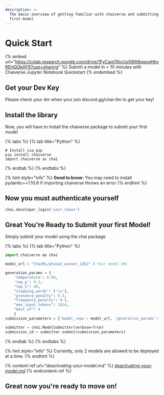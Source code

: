 ```yaml
---
description: >-
  The basic overview of getting familiar with chaiverse and submitting your
  first model
---
```


# Quick Start

{% embed url="https://colab.research.google.com/drive/1FyCamT6icUo5Wlt6qqogHbyREHQQkAY8?usp=sharing" %}
Submit a model in < 10 minutes with Chaiverse Jupyter Notebook Quickstart
{% endembed %}

## Get your Dev Key

Please check your dm when your join discord.gg/chai-llm to get your key!

## Install the library

Now, you will have to install the chaiverse package to submit your first model

{% tabs %}
{% tab title="Python" %}
```
# Install via pip
pip install chaiverse
import chaiverse as chai
```
{% endtab %}
{% endtabs %}

{% hint style="info" %}
**Good to know:** You may need to install pydantic==1.10.8 if importing chaiverse throws an error
{% endhint %}

## Now you must authenticate yourself



```python
chai.developer_login('your_token')
```

## Great You're Ready to Submit your first Model!

Simply submit your model using the chai package

{% tabs %}
{% tab title="Python" %}
```python
import chaiverse as chai

model_url = "ChaiML/phase2_winner_13b2" # Your model URL

generation_params = {
    'temperature': 0.99,
    'top_p': 0.2,
    "top_k": 40,
    "stopping_words": ['\n'],
    "presence_penalty": 0.5,
    "frequency_penalty": 0.5,
    "max_input_tokens": 1024,
    "best_of": 4
    }
submission_parameters = {'model_repo': model_url, 'generation_params': generation_params, 'model_name': 'my-awesome-llama'}

submitter = chai.ModelSubmitter(verbose=True)
submission_id = submitter.submit(submission_parameters)
```
{% endtab %}
{% endtabs %}

{% hint style="info" %}
Currently, only 2 models are allowed to be deployed at a time.
{% endhint %}

{% content-ref url="deactivating-your-model.md" %}
[deactivating-your-model.md](deactivating-your-model.md)
{% endcontent-ref %}

## Great now you're ready to move on!
